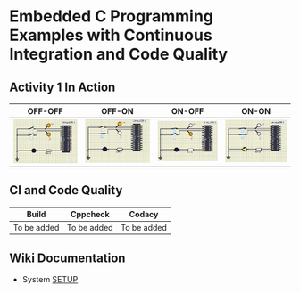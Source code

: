 # Embedded C Programming Examples with Continuous Integration and Code Quality

## Activity 1 In Action

|OFF-OFF|OFF-ON|ON-OFF|ON-ON|
|:--:|:--:|:--:|:--:|
|![off-off](https://github.com/259819/LnT_embeddedC/blob/master/simulation/off-off.PNG)|![OFF-ON](https://github.com/259819/LnT_embeddedC/blob/master/simulation/off-on.PNG)|![on-off](https://github.com/259819/LnT_embeddedC/blob/master/simulation/on-off.PNG)|![on-on](https://github.com/259819/LnT_embeddedC/blob/master/simulation/on-on.PNG)|

## CI and Code Quality

|Build|Cppcheck|Codacy|
|:--:|:--:|:--:|
|To be added|To be added|To be added|

## Wiki Documentation
* System   [SETUP](https://github.com/259819/LnT_embeddedC.git)
